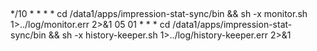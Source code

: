 ## 
*/10 * * * * cd /data1/apps/impression-stat-sync/bin && sh -x monitor.sh 1>../log/monitor.err 2>&1
05 01 * * * cd /data1/apps/impression-stat-sync/bin && sh -x history-keeper.sh 1>../log/history-keeper.err 2>&1
